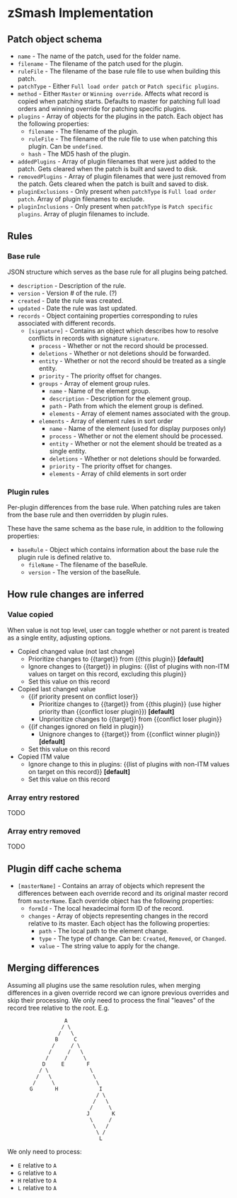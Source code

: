 
# zSmash Implementation

## Patch object schema
- `name` - The name of the patch, used for the folder name.
- `filename` - The filename of the patch used for the plugin.
- `ruleFile` - The filename of the base rule file to use when building this patch.
- `patchType` - Either `Full load order patch` or `Patch specific plugins`.
- `method` - Either `Master` or `Winning override`.  Affects what record is copied when patching starts.  Defaults to master for patching full load orders and winning override for patching specific plugins.
- `plugins` - Array of objects for the plugins in the patch.  Each object has the following properties:
    - `filename` - The filename of the plugin.
    - `ruleFile` - The filename of the rule file to use when patching this plugin.  Can be `undefined`.
    - `hash` - The MD5 hash of the plugin.
- `addedPlugins` - Array of plugin filenames that were just added to the patch.  Gets cleared when the patch is built and saved to disk.
- `removedPlugins` - Array of plugin filenames that were just removed from the patch.  Gets cleared when the patch is built and saved to disk.
- `pluginExclusions` - Only present when `patchType` is `Full load order patch`.  Array of plugin filenames to exclude.
- `pluginInclusions` - Only present when `patchType` is `Patch specific plugins`.  Array of plugin filenames to include.

## Rules

### Base rule

JSON structure which serves as the base rule for all plugins being patched.

- `description` - Description of the rule.
- `version` - Version # of the rule.  (?)
- `created` - Date the rule was created.
- `updated` - Date the rule was last updated.
- `records` - Object containing properties corresponding to rules associated with different records.
  - `[signature]` - Contains an object which describes how to resolve conflicts in records with signature `signature`.
    - `process` - Whether or not the record should be processed.
    - `deletions` - Whether or not deletions should be forwarded.
    - `entity` - Whether or not the record should be treated as a single entity.
    - `priority` - The priority offset for changes.
    - `groups` - Array of element group rules.
      - `name` - Name of the element group.
      - `description` - Description for the element group.
      - `path` - Path from which the element group is defined.
      - `elements` - Array of element names associated with the group.
    - `elements` - Array of element rules in sort order
      - `name` - Name of the element (used for display purposes only)
      - `process` - Whether or not the element should be processed.
      - `entity` - Whether or not the element should be treated as a single entity.
      - `deletions` - Whether or not deletions should be forwarded.
      - `priority` - The priority offset for changes.
      - `elements` - Array of child elements in sort order

### Plugin rules

Per-plugin differences from the base rule.  When patching rules are taken from the base rule and then overridden by plugin rules.

These have the same schema as the base rule, in addition to the following properties:

- `baseRule` - Object which contains information about the base rule the plugin rule is defined relative to.
  - `fileName` - The filename of the baseRule.
  - `version` - The version of the baseRule.

## How rule changes are inferred

### Value copied
When value is not top level, user can toggle whether or not parent is treated as a single entity, adjusting options.

- Copied changed value (not last change)
  - Prioritize changes to {{target}} from {{this plugin}} **[default]**
  - Ignore changes to {{target}} in plugins: {{list of plugins with non-ITM values on target on this record, excluding this plugin}}
  - Set this value on this record
- Copied last changed value
  - {{if priority present on conflict loser}} 
    - Prioritize changes to {{target}} from {{this plugin}} (use higher priority than {{conflict loser plugin}}) **[default]**
    - Unprioritize changes to {{target}} from {{conflict loser plugin}}
  - {{if changes ignored on field in plugin}} 
    - Unignore changes to {{target}} from {{conflict winner plugin}} **[default]**
  - Set this value on this record
- Copied ITM value
  - Ignore change to this in plugins: {{list of plugins with non-ITM values on target on this record}} **[default]**
  - Set this value on this record

### Array entry restored

TODO

### Array entry removed

TODO

## Plugin diff cache schema

- `[masterName]` - Contains an array of objects which represent the differences between each override record and its original master record from `masterName`.  Each override object has the following properties:
  - `formId` - The local hexadecimal form ID of the record.
  - `changes` - Array of objects representing changes in the record relative to its master.  Each object has the following properties:
    - `path` - The local path to the element change.
    - `type` - The type of change.  Can be: `Created`, `Removed`, or `Changed`.
    - `value` - The string value to apply for the change.

## Merging differences
Assuming all plugins use the same resolution rules, when merging differences in a given override record we can ignore previous overrides and skip their processing.  We only need to process the final "leaves" of the record tree relative to the root.  E.g.

```
                  A
                 / \
                /   \
               B     C
              /     / \
             /     /   \
            /     /     \
           D     E       F
          / \             \
         /   \             \
        /     \             \
       G       H             I
                            / \
                           /   \
                          /     \
                         J       K
                          \     /
                           \   /
                            \ /
                             L
```

We only need to process:

- `E` relative to `A`
- `G` relative to `A`
- `H` relative to `A`
- `L` relative to `A`
